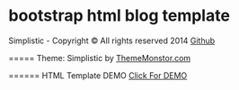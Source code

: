bootstrap html blog template
====

Simplistic - Copyright © All rights reserved 2014 <span class="glyphicon glyphicon-download"></span> <a target="_blank" href="http://rahulkashyapknl.github.io/bootstrap-html-blog-template/">Github</a>

=====
Theme: Simplistic by <a target="_blank" href="http://thememonstor.com/" >ThemeMonstor.com</a>


======
HTML Template DEMO <a target="_blank" href="https://dl.dropboxusercontent.com/u/52911136/bootstrap/index.html" >Click For DEMO</a>
